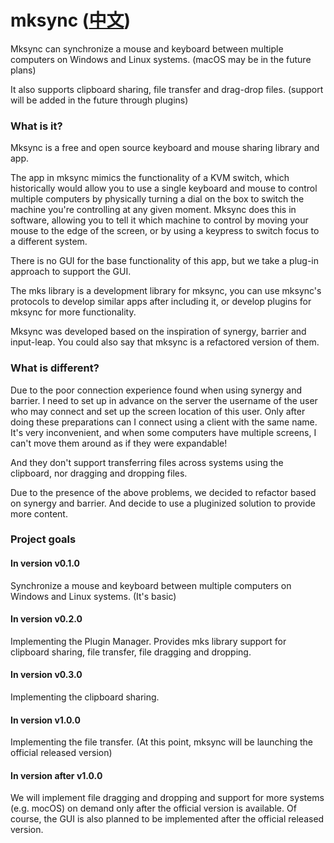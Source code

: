 # mksync ([中文](/README_zh.md))
Mksync can synchronize a mouse and keyboard between multiple computers on Windows and Linux systems. (macOS may be in the future plans)

It also supports clipboard sharing, file transfer and drag-drop files. (support will be added in the future through plugins)

### What is it?
Mksync is a free and open source keyboard and mouse sharing library and app.

The app in mksync mimics the functionality of a KVM switch, which historically would allow you to use a single keyboard and mouse to control multiple computers by physically turning a dial on the box to switch the machine you're controlling at any given moment. Mksync does this in software, allowing you to tell it which machine to control by moving your mouse to the edge of the screen, or by using a keypress to switch focus to a different system.

There is no GUI for the base functionality of this app, but we take a plug-in approach to support the GUI.

The mks library is a development library for mksync, you can use mksync's protocols to develop similar apps after including it, or develop plugins for mksync for more functionality.

Mksync was developed based on the inspiration of synergy, barrier and input-leap. You could also say that mksync is a refactored version of them.

### What is different?

Due to the poor connection experience found when using synergy and barrier. I need to set up in advance on the server the username of the user who may connect and set up the screen location of this user. Only after doing these preparations can I connect using a client with the same name. It's very inconvenient, and when some computers have multiple screens, I can't move them around as if they were expandable!

And they don't support transferring files across systems using the clipboard, nor dragging and dropping files.

Due to the presence of the above problems, we decided to refactor based on synergy and barrier. And decide to use a pluginized solution to provide more content.

### Project goals

#### In version v0.1.0
Synchronize a mouse and keyboard between multiple computers on Windows and Linux systems. (It's basic)

#### In version v0.2.0
Implementing the Plugin Manager. Provides mks library support for clipboard sharing, file transfer, file dragging and dropping.

#### In version v0.3.0
Implementing the clipboard sharing.

#### In version v1.0.0
Implementing the file transfer. (At this point, mksync will be launching the official released version)

#### In version after v1.0.0
We will implement file dragging and dropping and support for more systems (e.g. mocOS) on demand only after the official version is available. Of course, the GUI is also planned to be implemented after the official released version.
